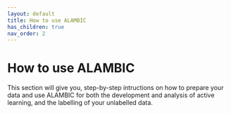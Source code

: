 ```yaml
---
layout: default 
title: How to use ALAMBIC
has_children: true
nav_order: 2
---
```


# How to use ALAMBIC
This section will give you, step-by-step intructions on how to prepare your data and use ALAMBIC for both the development and analysis of active learning, and the labelling of your unlabelled data.